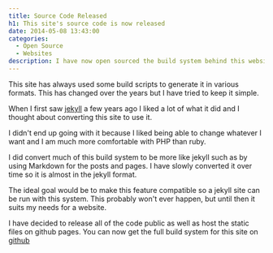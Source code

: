 ```yaml
---
title: Source Code Released
h1: This site's source code is now released
date: 2014-05-08 13:43:00
categories:
  - Open Source
  - Websites
description: I have now open sourced the build system behind this website
---
```

This site has always used some build scripts to generate it in various formats. This has changed over the years but I have tried to keep it simple.

When I first saw [jekyll](http://jekyllrb.com/) a few years ago I liked a lot of what it did and I thought about converting this site to use it.

I didn't end up going with it because I liked being able to change whatever I want and I am much more comfortable with PHP than ruby.

I did convert much of this build system to be more like jekyll such as by using Markdown for the posts and pages. I have slowly converted it over time so it is almost in the jekyll format.

The ideal goal would be to make this feature compatible so a jekyll site can be run with this system. This probably won't ever happen, but until then it suits my needs for a website.

I have decided to release all of the code public as well as host the static files on github pages. You can now get the full build system for this site on [github](https://github.com/matt-h/matth.co)
